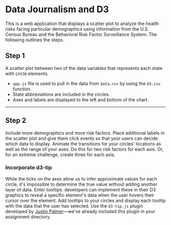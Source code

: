 # Data Journalism and D3

This is a web application that displays a scatter plot to analyze the health risks facing particular demographics using information from the U.S. Census Bureau and the Behavioral Risk Factor Surveillance System. The following outlines the steps.

## Step 1

A scatter plot between two of the data variables that represents each state with circle elements. 
* `app.js` file is used to pull in the data from `data.csv` by using the `d3.csv` function.
* State abbreviations are included in the circles.
* Axes and labels are displayed to the left and bottom of the chart.

- - -

## Step 2

Include more demographics and more risk factors. Place additional labels in the scatter plot and give them click events so that your users can decide which data to display. Animate the transitions for your circles' locations as well as the range of your axes. Do this for two risk factors for each axis. Or, for an extreme challenge, create three for each axis.

### Incorporate d3-tip

While the ticks on the axes allow us to infer approximate values for each circle, it's impossible to determine the true value without adding another layer of data. Enter tooltips: developers can implement these in their D3 graphics to reveal a specific element's data when the user hovers their cursor over the element. Add tooltips to your circles and display each tooltip with the data that the user has selected. Use the `d3-tip.js` plugin developed by [Justin Palmer](https://github.com/Caged)—we've already included this plugin in your assignment directory.
